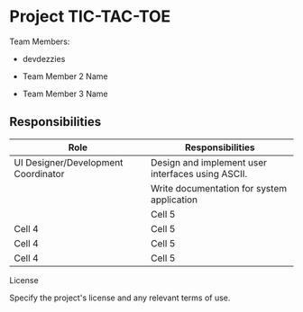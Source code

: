 
# Project TIC-TAC-TOE

Team Members:

- devdezzies

- Team Member 2 Name

- Team Member 3 Name

## Responsibilities

| Role | Responsibilities | 
|----------|----------|
| UI Designer/Development Coordinator| Design and implement user interfaces using ASCII. | 
|  | Write documentation for system application | 
|  | Cell 5 | 
| Cell 4 | Cell 5 | 
| Cell 4 | Cell 5 | 
| Cell 4 | Cell 5 | 

License

Specify the project's license and any relevant terms of use.